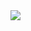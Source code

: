 <a href="https://www.linkedin.com/in/ansh-sakariya-922a93270"  taraget="_blank">
<img src="https://media.licdn.com/dms/image/D4D16AQG1F8a3KfgFnw/profile-displaybackgroundimage-shrink_350_1400/0/1715274083719?e=1720656000&v=beta&t=1KAgaSv0nbM9ikg2dPUg5149xY1ma4Ex7B_uqvaWn9g" />
</a>
